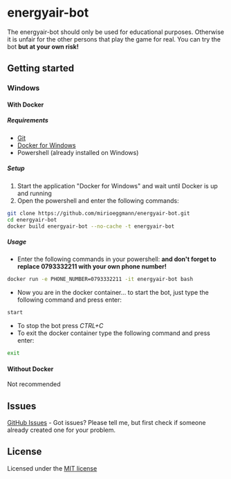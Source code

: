 # energyair-bot
The energyair-bot should only be used for educational purposes. Otherwise it is unfair for the other persons that play the game for real. You can try the bot **but at your own risk!**

## Getting started

### Windows
#### With Docker
##### Requirements
- [Git](https://git-scm.com/downloads)
- [Docker for Windows](https://store.docker.com/editions/community/docker-ce-desktop-windows)
- Powershell (already installed on Windows)
##### Setup
1. Start the application "Docker for Windows" and wait until Docker is up and running
2. Open the powershell and enter the following commands:
```bash
git clone https://github.com/mirioeggmann/energyair-bot.git
cd energyair-bot
docker build energyair-bot --no-cache -t energyair-bot
```
##### Usage
- Enter the following commands in your powershell: **and don't forget to replace 0793332211 with your own phone number!**
```bash
docker run -e PHONE_NUMBER=0793332211 -it energyair-bot bash
```
- Now you are in the docker container... to start the bot, just type the following command and press enter:
```bash
start
```
- To stop the bot press *CTRL+C*
- To exit the docker container type the following command and press enter:
```bash
exit
```

#### Without Docker
Not recommended

## Issues
[GitHub Issues](https://github.com/luvirx/energyair-bot/issues) - Got issues? Please tell me, but first check if someone already created one for your problem.

## License
Licensed under the [MIT license](https://opensource.org/licenses/MIT)
